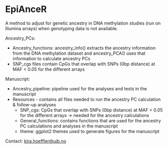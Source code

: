 # EpiAnceR
A method to adjust for genetic ancestry in DNA methylation studies (run on Illumina arrays) when genotyping data is not available.

Ancestry_PCs:
- Ancestry_functions: ancestry_info() extracts the ancestry information from the DNA methylation dataset and ancestry_PCA() uses that information to calculate ancestry PCs
- SNP_cgs files contain CpGs that overlap with SNPs (0bp distance) at MAF < 0.05 for the different arrays

Manuscript:
- Ancestry_pipeline: pipeline used for the analyses and tests in the manuscript
- Resources - contains all files needed to run the ancestry PC calculation & follow-up analyses
  - SNP_cgs: CpGs that overlap with SNPs (0bp distance) at MAF < 0.05 for the different arrays -> needed for the ancestry calculations
  - General_functions: contains functions that are used for the ancestry PC calculations and analyses in the manuscript
  - theme: ggplot2 themes used to generate figures for the manuscript


Contact:
kira.hoeffler@uib.no
